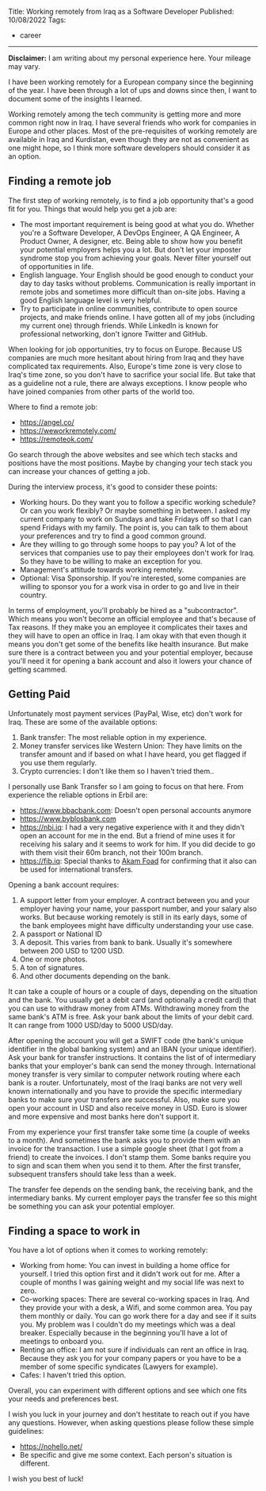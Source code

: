 Title: Working remotely from Iraq as a Software Developer
Published: 10/08/2022
Tags:

 - career
---

**Disclaimer:** I am writing about my personal experience here. Your mileage may vary.

I have been working remotely for a European company since the beginning of the year. I have been through a lot of ups and downs since then, I want to document some of the insights I learned.

Working remotely among the tech community is getting more and more common right now in Iraq. I have several friends who work for companies in Europe and other places. Most of the pre-requisites of working remotely are available in Iraq and Kurdistan, even though they are not as convenient as one might hope, so I think more software developers should consider it as an option.

## Finding a remote job

The first step of working remotely, is to find a job opportunity that's a good fit for you. Things that would help you get a job are:

- The most important requirement is being good at what you do. Whether you're a Software Developer, A DevOps Engineer, A QA Engineer, A Product Owner, A designer, etc. Being able to show how you benefit your potential employers helps you a lot. But don't let your imposter syndrome stop you from achieving your goals. Never filter yourself out of opportunities in life.
- English language. Your English should be good enough to conduct your day to day tasks without problems. Communication is really important in remote jobs and sometimes more difficult than on-site jobs. Having a good English language level is very helpful.
- Try to participate in online communities, contribute to open source projects, and make friends online. I have gotten all of my jobs (including my current one) through friends. While LinkedIn is known for professional networking, don't ignore Twitter and GitHub.

When looking for job opportunities, try to focus on Europe. Because US companies are much more hesitant about hiring from Iraq and they have complicated tax requirements. Also, Europe's time zone is very close to Iraq's time zone, so you don't have to sacrifice your social life. But take that as a guideline not a rule, there are always exceptions. I know people who have joined companies from other parts of the world too.

Where to find a remote job:

- https://angel.co/
- https://weworkremotely.com/
- https://remoteok.com/

Go search through the above websites and see which tech stacks and positions have the most positions. Maybe by changing your tech stack you can increase your chances of getting a job.

During the interview process, it's good to consider these points:

- Working hours. Do they want you to follow a specific working schedule? Or can you work flexibly? Or maybe something in between. I asked my current company to work on Sundays and take Fridays off so that I can spend Fridays with my family. The point is, you can talk to them about your preferences and try to find a good common ground.
- Are they willing to go through some hoops to pay you? A lot of the services that companies use to pay their employees don't work for Iraq. So they have to be willing to make an exception for you.
- Management's attitude towards working remotely.
- Optional: Visa Sponsorship. If you're interested, some companies are willing to sponsor you for a work visa in order to go and live in their country.

In terms of employment, you'll probably be hired as a "subcontractor". Which means you won't become an official employee and that's because of Tax reasons. If they make you an employee it complicates their taxes and they will have to open an office in Iraq. I am okay with that even though it means you don't get some of the benefits like health insurance. But make sure there is a contract between you and your potential employer, because you'll need it for opening a bank account and also it lowers your chance of getting scammed.

## Getting Paid

Unfortunately most payment services (PayPal, Wise, etc) don't work for Iraq. These are some of the available options:

1. Bank transfer: The most reliable option in my experience.
2. Money transfer services like Western Union: They have limits on the transfer amount and if based on what I have heard, you get flagged if you use them regularly.
2. Crypto currencies: I don't like them so I haven't tried them..

I personally use Bank Transfer so I am going to focus on that here. From experience the reliable options in Erbil are:

- https://www.bbacbank.com: Doesn't open personal accounts anymore
- https://www.byblosbank.com
- https://nbi.iq: I had a very negative experience with it and they didn't open an account for me in the end. But a friend of mine uses it for receiving his salary and it seems to work for him. If you did decide to go with them visit their 60m branch, not their 100m branch.
- https://fib.iq: Special thanks to [Akam Foad](https://www.linkedin.com/in/akamfoad/) for confirming that it also can be used for international transfers.

Opening a bank account requires:

1. A support letter from your employer. A contract between you and your employer having your name, your passport number, and your salary also works. But because working remotely is still in its early days, some of the bank employees might have difficulty understanding your use case.
2. A passport or National ID
3. A deposit. This varies from bank to bank. Usually it's somewhere between 200 USD to 1200 USD.
4. One or more photos.
5. A ton of signatures.
6. And other documents depending on the bank.

It can take a couple of hours or a couple of days, depending on the situation and the bank. You usually get a debit card (and optionally a credit card) that you can use to withdraw money from ATMs. Withdrawing money from the same bank's ATM is free. Ask your bank about the limits of your debit card. It can range from 1000 USD/day to 5000 USD/day.

After opening the account you will get a SWIFT code (the bank's unique identifier in the global banking system) and an IBAN (your unique identifier). Ask your bank for transfer instructions. It contains the list of of intermediary banks that your employer's bank can send the money through. International money transfer is very similar to computer network routing where each bank is a router. Unfortunately, most of the Iraqi banks are not very well known internationally and you have to provide the specific intermediary banks to make sure your transfers are successful. Also, make sure you open your account in USD and also receive money in USD. Euro is slower and more expensive and most banks here don't support it.

From my experience your first transfer take some time (a couple of weeks to a month). And sometimes the bank asks you to provide them with an invoice for the transaction. I use a simple google sheet (that I got from a friend) to create the invoices. I don't stamp them. Some banks require you to sign and scan them when you send it to them. After the first transfer, subsequent transfers should take less than a week.

The transfer fee depends on the sending bank, the receiving bank, and the intermediary banks. My current employer pays the transfer fee so this might be something you can ask your potential employer.

## Finding a space to work in

You have a lot of options when it comes to working remotely:

- Working from home: You can invest in building a home office for yourself. I tried this option first and it didn't work out for me. After a couple of months I was gaining weight and my social life was next to zero.
- Co-working spaces: There are several co-working spaces in Iraq. And they provide your with a desk, a Wifi, and some common area. You pay them monthly or daily. You can go work there for a day and see if it suits you. My problem was I couldn't do my meetings which was a deal breaker. Especially because in the beginning you'll have a lot of meetings to onboard you.
- Renting an office: I am not sure if individuals can rent an office in Iraq. Because they ask you for your company papers or you have to be a member of some specific syndicates (Lawyers for example).
- Cafes: I haven't tried this option.

Overall, you can experiment with different options and see which one fits your needs and preferences best.

I wish you luck in your journey and don't hestitate to reach out if you have any questions. However, when asking questions please follow these simple guidelines:

- https://nohello.net/
- Be specific and give me some context. Each person's situation is different.

I wish you best of luck!
